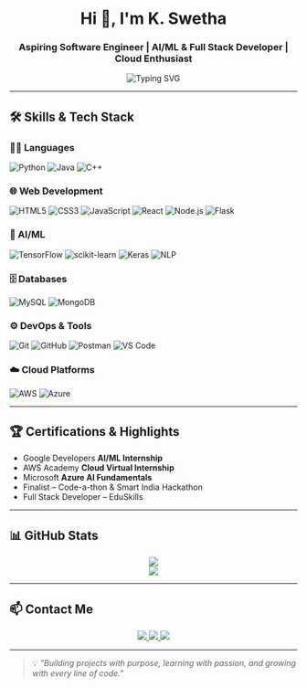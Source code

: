 <h1 align="center">Hi 👋, I'm K. Swetha</h1>
<h3 align="center">Aspiring Software Engineer | AI/ML & Full Stack Developer | Cloud Enthusiast</h3>

<p align="center">
  <img src="https://readme-typing-svg.demolab.com?font=Fira+Code&size=22&pause=1000&center=true&vCenter=true&width=440&lines=B.Tech+CSE+@+GITAM+University;AI%2FML+%7C+Full+Stack+%7C+Cloud+Dev;Ex-Intel+Intern+%7C+Microsoft+Aspirant;Learning+by+Building+Projects!" alt="Typing SVG" />
</p>

---

## 🛠️ Skills & Tech Stack

### 👩‍💻 Languages  
![Python](https://img.shields.io/badge/-Python-3776AB?style=flat&logo=python&logoColor=white)
![Java](https://img.shields.io/badge/-Java-007396?style=flat&logo=java&logoColor=white)
![C++](https://img.shields.io/badge/-C++-00599C?style=flat&logo=c%2B%2B&logoColor=white)

### 🌐 Web Development  
![HTML5](https://img.shields.io/badge/-HTML5-E34F26?style=flat&logo=html5&logoColor=white)
![CSS3](https://img.shields.io/badge/-CSS3-1572B6?style=flat&logo=css3&logoColor=white)
![JavaScript](https://img.shields.io/badge/-JavaScript-F7DF1E?style=flat&logo=javascript&logoColor=black)
![React](https://img.shields.io/badge/-React-61DAFB?style=flat&logo=react&logoColor=black)
![Node.js](https://img.shields.io/badge/-Node.js-339933?style=flat&logo=node.js&logoColor=white)
![Flask](https://img.shields.io/badge/-Flask-000000?style=flat&logo=flask&logoColor=white)

### 🧠 AI/ML  
![TensorFlow](https://img.shields.io/badge/-TensorFlow-FF6F00?style=flat&logo=tensorflow&logoColor=white)
![scikit-learn](https://img.shields.io/badge/-Scikit--Learn-F7931E?style=flat&logo=scikit-learn&logoColor=white)
![Keras](https://img.shields.io/badge/-Keras-D00000?style=flat&logo=keras&logoColor=white)
![NLP](https://img.shields.io/badge/-NLP-6E1E62?style=flat)

### 🗄️ Databases  
![MySQL](https://img.shields.io/badge/-MySQL-4479A1?style=flat&logo=mysql&logoColor=white)
![MongoDB](https://img.shields.io/badge/-MongoDB-47A248?style=flat&logo=mongodb&logoColor=white)

### ⚙️ DevOps & Tools  
![Git](https://img.shields.io/badge/-Git-F05032?style=flat&logo=git&logoColor=white)
![GitHub](https://img.shields.io/badge/-GitHub-181717?style=flat&logo=github&logoColor=white)
![Postman](https://img.shields.io/badge/-Postman-FF6C37?style=flat&logo=postman&logoColor=white)
![VS Code](https://img.shields.io/badge/-VSCode-007ACC?style=flat&logo=visual-studio-code&logoColor=white)

### ☁️ Cloud Platforms  
![AWS](https://img.shields.io/badge/-AWS-232F3E?style=flat&logo=amazon-aws&logoColor=white)
![Azure](https://img.shields.io/badge/-Azure-0078D4?style=flat&logo=microsoft-azure&logoColor=white)

---

## 🏆 Certifications & Highlights

- Google Developers **AI/ML Internship**
- AWS Academy **Cloud Virtual Internship**
- Microsoft **Azure AI Fundamentals**
- Finalist – Code-a-thon & Smart India Hackathon
- Full Stack Developer – EduSkills

---

## 📊 GitHub Stats

<p align="center">
  <img src="https://github-readme-stats.vercel.app/api?username=kamalaswetha&show_icons=true&theme=midnight-purple" />
  <br />
  <img src="https://github-readme-streak-stats.herokuapp.com?user=kamalaswetha&theme=midnight-purple&date_format=M%20j%5B%2C%20Y%5D" />
</p>

---

## 📫 Contact Me

<p align="center">
  <a href="mailto:kamalaswetha9@gmail.com">
    <img src="https://img.shields.io/badge/-Email-D14836?style=for-the-badge&logo=gmail&logoColor=white" />
  </a>
  <a href="https://www.linkedin.com/in/k-swetha-0036b6261/">
    <img src="https://img.shields.io/badge/-LinkedIn-0077B5?style=for-the-badge&logo=linkedin&logoColor=white" />
  </a>
  <a href="https://github.com/kamalaswetha">
    <img src="https://img.shields.io/badge/-GitHub-181717?style=for-the-badge&logo=github&logoColor=white" />
  </a>
</p>

---

> 💡 *"Building projects with purpose, learning with passion, and growing with every line of code."*

